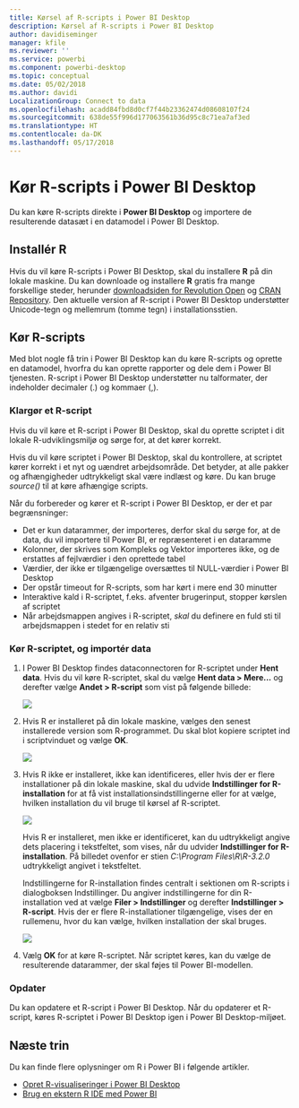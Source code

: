 ```yaml
---
title: Kørsel af R-scripts i Power BI Desktop
description: Kørsel af R-scripts i Power BI Desktop
author: davidiseminger
manager: kfile
ms.reviewer: ''
ms.service: powerbi
ms.component: powerbi-desktop
ms.topic: conceptual
ms.date: 05/02/2018
ms.author: davidi
LocalizationGroup: Connect to data
ms.openlocfilehash: acadd84fbd8d0cf7f44b23362474d08608107f24
ms.sourcegitcommit: 638de55f996d177063561b36d95c8c71ea7af3ed
ms.translationtype: HT
ms.contentlocale: da-DK
ms.lasthandoff: 05/17/2018
---
```

# <a name="run-r-scripts-in-power-bi-desktop"></a>Kør R-scripts i Power BI Desktop
Du kan køre R-scripts direkte i **Power BI Desktop** og importere de resulterende datasæt i en datamodel i Power BI Desktop.

## <a name="install-r"></a>Installér R
Hvis du vil køre R-scripts i Power BI Desktop, skal du installere **R** på din lokale maskine. Du kan downloade og installere **R** gratis fra mange forskellige steder, herunder [downloadsiden for Revolution Open](https://mran.revolutionanalytics.com/download/) og [CRAN Repository](https://cran.r-project.org/bin/windows/base/). Den aktuelle version af R-script i Power BI Desktop understøtter Unicode-tegn og mellemrum (tomme tegn) i installationsstien.

## <a name="run-r-scripts"></a>Kør R-scripts
Med blot nogle få trin i Power BI Desktop kan du køre R-scripts og oprette en datamodel, hvorfra du kan oprette rapporter og dele dem i Power BI tjenesten. R-script i Power BI Desktop understøtter nu talformater, der indeholder decimaler (.) og kommaer (,).

### <a name="prepare-an-r-script"></a>Klargør et R-script
Hvis du vil køre et R-script i Power BI Desktop, skal du oprette scriptet i dit lokale R-udviklingsmiljø og sørge for, at det kører korrekt.

Hvis du vil køre scriptet i Power BI Desktop, skal du kontrollere, at scriptet kører korrekt i et nyt og uændret arbejdsområde. Det betyder, at alle pakker og afhængigheder udtrykkeligt skal være indlæst og køre. Du kan bruge *source()* til at køre afhængige scripts.

Når du forbereder og kører et R-script i Power BI Desktop, er der et par begrænsninger:

* Det er kun datarammer, der importeres, derfor skal du sørge for, at de data, du vil importere til Power BI, er repræsenteret i en dataramme
* Kolonner, der skrives som Kompleks og Vektor importeres ikke, og de erstattes af fejlværdier i den oprettede tabel
* Værdier, der ikke er tilgængelige oversættes til NULL-værdier i Power BI Desktop
* Der opstår timeout for R-scripts, som har kørt i mere end 30 minutter
* Interaktive kald i R-scriptet, f.eks. afventer brugerinput, stopper kørslen af scriptet
* Når arbejdsmappen angives i R-scriptet, *skal* du definere en fuld sti til arbejdsmappen i stedet for en relativ sti

### <a name="run-your-r-script-and-import-data"></a>Kør R-scriptet, og importér data
1. I Power BI Desktop findes dataconnectoren for R-scriptet under **Hent data**. Hvis du vil køre R-scriptet, skal du vælge **Hent data &gt; Mere...**  og derefter vælge **Andet &gt; R-script** som vist på følgende billede:
   
   ![](media/desktop-r-scripts/r-scripts-1.png)
2. Hvis R er installeret på din lokale maskine, vælges den senest installerede version som R-programmet. Du skal blot kopiere scriptet ind i scriptvinduet og vælge **OK**.
   
   ![](media/desktop-r-scripts/r-scripts-2.png)
3. Hvis R ikke er installeret, ikke kan identificeres, eller hvis der er flere installationer på din lokale maskine, skal du udvide **Indstillinger for R-installation** for at få vist installationsindstillingerne eller for at vælge, hvilken installation du vil bruge til kørsel af R-scriptet.
   
   ![](media/desktop-r-scripts/r-scripts-3.png)
   
   Hvis R er installeret, men ikke er identificeret, kan du udtrykkeligt angive dets placering i tekstfeltet, som vises, når du udvider **Indstillinger for R-installation**. På billedet ovenfor er stien *C:\Program Files\R\R-3.2.0* udtrykkeligt angivet i tekstfeltet.
   
   Indstillingerne for R-installation findes centralt i sektionen om R-scripts i dialogboksen Indstillinger. Du angiver indstillingerne for din R-installation ved at vælge **Filer > Indstillinger**  og derefter **Indstillinger > R-script**. Hvis der er flere R-installationer tilgængelige, vises der en rullemenu, hvor du kan vælge, hvilken installation der skal bruges.
   
   ![](media/desktop-r-scripts/r-scripts-4.png)
4. Vælg **OK** for at køre R-scriptet. Når scriptet køres, kan du vælge de resulterende datarammer, der skal føjes til Power BI-modellen.

### <a name="refresh"></a>Opdater
Du kan opdatere et R-script i Power BI Desktop. Når du opdaterer et R-script, køres R-scriptet i Power BI Desktop igen i Power BI Desktop-miljøet.

## <a name="next-steps"></a>Næste trin
Du kan finde flere oplysninger om R i Power BI i følgende artikler.

* [Opret R-visualiseringer i Power BI Desktop](desktop-r-visuals.md)
* [Brug en ekstern R IDE med Power BI](desktop-r-ide.md)

